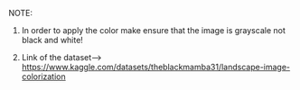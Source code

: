 NOTE:
  1) In order to apply the color make ensure that the image is grayscale not black and white!

  2) Link of the dataset--> https://www.kaggle.com/datasets/theblackmamba31/landscape-image-colorization
